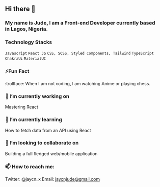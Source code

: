 ## Hi there 👋

### My name is Jude, I am a Front-end Developer currently based in Lagos, Nigeria.

### Technology Stacks

```Javascript```
```React JS```
```CSS, SCSS, Styled Components, Tailwind```
```TypeScript```
```ChakraUi```
```MaterialUI```

### ⚡Fun Fact 

:trollface: When I am not coding, I am watching Anime or playing chess.

### 🔭 I’m currently working on
Mastering React

### 🌱 I’m currently learning 
How to fetch data from an API using React
 

### 👯 I’m looking to collaborate on 
Building a full fledged web/mobile application 

### 📫 How to reach me: 
Twitter: @jaycn_x
Email: jaycnjude@gmail.com

<!--
**Jaycns/Jaycns** is a ✨ _special_ ✨ repository because its `README.md` (this file) appears on your GitHub profile.

Here are some ideas to get you started:

- 
- 
- 👯 I’m looking to collaborate on ...
- 🤔 I’m looking for help with ...
- 💬 Ask me about ...
- 📫 How to reach me: ...
- 
- ⚡ Fun fact: ...
-->
